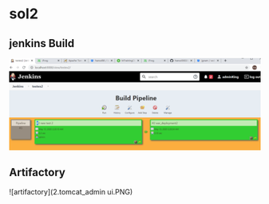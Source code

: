# sol2

## jenkins Build
![pipe line](1.pipeline.PNG)

## Artifactory
![artifactory](2.tomcat_admin ui.PNG)
